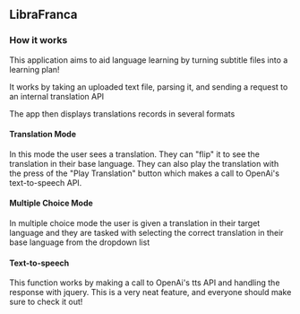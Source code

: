 <h2> 
  LibraFranca
</h2>
<h3> How it works </h3>
<div class = "container mt-3">
  
  <p> This application aims to aid language learning by turning subtitle files into a learning plan!  </p>
  
  <p> It works by taking an uploaded text file, parsing it, and sending a request to an internal translation API</p>
  
  <p> The app then displays translations records in several formats</p>
  </div>
<h4> Translation Mode </h4>
<div class= "container mt-4" >
  <p>
    In this mode the user sees a translation. They can "flip" it to see the translation in their base language. They can also play the translation with the press of the "Play Translation" button which makes a call to OpenAi's text-to-speech API.
    </p>
</div>

<h4> Multiple Choice Mode </h4>
<div class= "container mt-4" >
  <p>
    In multiple choice mode the user is given a translation in their target language and they are tasked with selecting the correct translation in their base language from the dropdown list
    </p>
</div>
<h4> Text-to-speech </h4>
<div class= "container mt-4" >
  <p>
    This function works by making a call to OpenAi's tts API and handling the response with jquery. This is a very neat feature, and everyone should make sure to check it out!
    </p>
</div>
